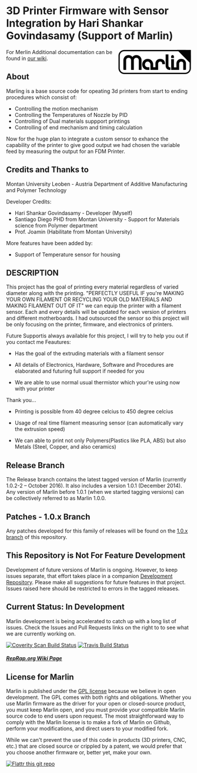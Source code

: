 # 3D Printer Firmware with Sensor Integration by Hari Shankar Govindasamy (Support of Marlin)
<img align="right" src="Documentation/Logo/Marlin%20Logo%20GitHub.png" />

For Merlin Additional documentation can be found in [our wiki](https://github.com/MarlinFirmware/Marlin/wiki/Main-Page).


## About
Marling is a base source code for opeating 3d printers from start to ending procedures which consist of:
- Controlling the motion mechanism
- Controlling the Temperatures of Nozzle by PID
- Controlling of Dual materials suppport printings
- Controlling of end mechanism and timing calculation

Now for the huge plan to integrate a custom sensor to exhance the capability of the printer to give good output 
we had chosen the variable feed by measuring the output for an FDM Printer.

## Credits and Thanks to
Montan University Leoben - Austria
Department of Additive Manufacturing and Polymer Technology

Developer Credits:
 - Hari Shankar Govindasamy - Developer (Myself)
 - Santiago Diego PHD from Montan University - Support for Materials science from Polymer department
 - Prof. Joamin (Habilitate from Montan University)

More features have been added by:
  - Support of Temperature sensor for housing

## DESCRIPTION
This project has the goal of printing every material regardless of varied diameter along with the printing.
"PERFECTLY USEFUL IF you're MAKING YOUR OWN FILAMENT OR RECYCLING YOUR OLD MATERIALS AND MAKING FILAMENT OUT OF IT"
we can equip the printer with a filament sensor. Each and every details will be updated for each version of printers and different motherboards.
I had outsourced the sensor so this project
will be only focusing on the printer, firmware, and electronics of printers.

Future Supportis always available for this project, I will try to help you out if you contact me
Feautures:
- Has the goal of the extruding materials with a filament sensor

- All details of Electronics, Hardware, Software and Procedures are elaborated and futuring full support if needed for you

- We are able to use normal usual thermistor which your're using now with your printer 

Thank you...
- Printing is possible from 40 degree celcius to 450 degree celcius

- Usage of real time filament measuring sensor (can automatically vary the extrusion speed)

- We can able to print not only Polymers(Plastics like PLA, ABS) but also Metals (Steel,
    Copper, and also ceramics)

## Release Branch

The Release branch contains the latest tagged version of Marlin (currently 1.0.2-2 – October 2016). It also includes a version 1.0.1 (December 2014). Any version of Marlin before 1.0.1 (when we started tagging versions) can be collectively referred to as Marlin 1.0.0.

## Patches - 1.0.x Branch

Any patches developed for this family of releases will be found on the [1.0.x branch](https://github.com/MarlinFirmware/Marlin/tree/1.0.x) of this repository.

## This Repository is Not For Feature Development

Development of future versions of Marlin is ongoing. However, to keep issues separate, that effort takes place in a companion [Development Repository](https://github.com/MarlinFirmware/MarlinDev/). Please make all suggestions for future features in that project. Issues raised here should be restricted to errors in the tagged releases.

## Current Status: In Development

Marlin development is being accelerated to catch up with a long list of issues. Check the Issues and Pull Requests links on the right to to see what we are currently working on.

[![Coverity Scan Build Status](https://scan.coverity.com/projects/2224/badge.svg)](https://scan.coverity.com/projects/2224)
[![Travis Build Status](https://travis-ci.org/MarlinFirmware/Marlin.svg)](https://travis-ci.org/MarlinFirmware/Marlin)

##### [RepRap.org Wiki Page](http://reprap.org/wiki/Marlin)


## License for Marlin

Marlin is published under the [GPL license](/COPYING.md) because we believe in open development. The GPL comes with both rights and obligations. Whether you use Marlin firmware as the driver for your open or closed-source product, you must keep Marlin open, and you must provide your compatible Marlin source code to end users upon request. The most straightforward way to comply with the Marlin license is to make a fork of Marlin on Github, perform your modifications, and direct users to your modified fork.

While we can't prevent the use of this code in products (3D printers, CNC, etc.) that are closed source or crippled by a patent, we would prefer that you choose another firmware or, better yet, make your own.

[![Flattr this git repo](http://api.flattr.com/button/flattr-badge-large.png)](https://flattr.com/submit/auto?user_id=ErikZalm&url=https://github.com/MarlinFirmware/Marlin&title=Marlin&language=&tags=github&category=software)
